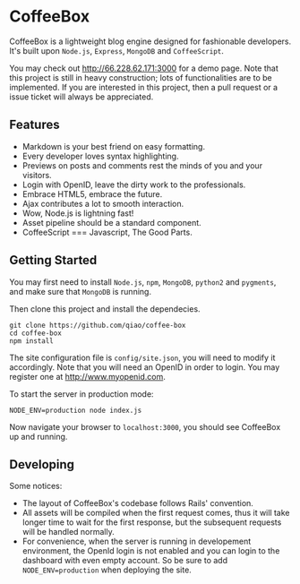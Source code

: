 CoffeeBox
=========

CoffeeBox is a lightweight blog engine designed for fashionable developers. It's built upon `Node.js`, `Express`, `MongoDB` and `CoffeeScript`. 

You may check out http://66.228.62.171:3000 for a demo page. Note that this project is still in heavy construction; lots of functionalities are to be implemented. If you are interested in this project, then a pull request or a issue ticket will always be appreciated.

Features
--------

* Markdown is your best friend on easy formatting.
* Every developer loves syntax highlighting.
* Previews on posts and comments rest the minds of you and your visitors.
* Login with OpenID, leave the dirty work to the professionals.
* Embrace HTML5, embrace the future.
* Ajax contributes a lot to smooth interaction.
* Wow, Node.js is lightning fast!
* Asset pipeline should be a standard component.
* CoffeeScript === Javascript, The Good Parts.

Getting Started
---------------

You may first need to install `Node.js`, `npm`, `MongoDB`, `python2` and `pygments`, and make sure that `MongoDB` is running.

Then clone this project and install the dependecies.

    git clone https://github.com/qiao/coffee-box
    cd coffee-box
    npm install

The site configuration file is `config/site.json`, you will need to modify it accordingly. Note that you will need an OpenID in order to login. You may register one at http://www.myopenid.com.

To start the server in production mode:

    NODE_ENV=production node index.js

Now navigate your browser to `localhost:3000`, you should see CoffeeBox up and running.

Developing
----------

Some notices:

* The layout of CoffeeBox's codebase follows Rails' convention. 
* All assets will be compiled when the first request comes, thus it will take longer time to wait for the first response, but the subsequent requests will be handled normally. 
* For convenience, when the server is running in developement environment, the OpenId login is not enabled and you can login to the dashboard with even empty account. So be sure to add `NODE_ENV=production` when deploying the site.
